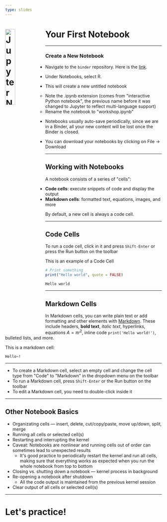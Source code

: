 ```yaml
---
type: slides
---
```


<div><h1><img src="https://github.com/throughput-ec/ec-workshops/blob/main/static/module1/ec_slide1.png?raw=true" alt="Jupyter Notebook shot" width=25% align="left"/> Your First Notebook</h1></div>

---

### Create a New Notebook

- Navigate to the `binder` repository. Here is the [link]('https://mybinder.org/v2/gh/throughput-ec/ec-binder/HEAD').

- Under Notebooks, select R.
- This will create a new untitled notebook
  - Note the .ipynb extension (comes from "interactive Python notebook", the previous name before it was changed to Jupyter to reflect multi-language support)
  - Rename the notebook to "workshop.ipynb"

- Notebooks usually auto-save periodically, since we are in a Binder, all your new content will be lost once the Binder is closed.
- You can download your notebooks by clicking on File -> Download
---

## Working with Notebooks

A notebook consists of a series of "cells":
- **Code cells**: execute snippets of code and display the output
- **Markdown cells**: formatted text, equations, images, and more

By default, a new cell is always a code cell.

---

## Code Cells

To run a code cell, click in it and press `Shift-Enter` or press the Run button on the toolbar

This is an example of a Code Cell

```r
# Print something
print("Hello world", quote = FALSE)
```

```out
Hello world
```

---

## Markdown Cells

In Markdown cells, you can write plain text or add formatting and other elements with [Markdown](https://github.com/adam-p/markdown-here/wiki/Markdown-Cheatsheet). These include headers, **bold text**, *italic text*, hyperlinks, equations $A=\pi r^2$, inline code `print('Hello world!')`, bulleted lists, and more.


This is a markdown cell:
```
Hello~!
```
---


- To create a Markdown cell, select an empty cell and change the cell type from "Code" to "Markdown" in the dropdown menu on the toolbar
- To run a Markdown cell, press `Shift-Enter` or the Run button on the toolbar
- To edit a Markdown cell, you need to double-click inside it

---

## Other Notebook Basics

- Organizating cells &mdash; insert, delete, cut/copy/paste, move up/down, split, merge
- Running all cells or selected cell(s)
- Restarting and interrupting the kernel
- Caveat: Notebooks are nonlinear and running cells out of order can sometimes lead to unexpected results
  - It's good practice to periodically restart the kernel and run all cells, making sure that everything works as expected when you run the whole notebook from top to bottom
- Closing vs. shutting down a notebook &mdash; kernel process in background
- Re-opening a notebook after shutdown
  - All the code output is maintained from the previous kernel session
- Clear output of all cells or selected cell(s)

---

# Let's practice!
